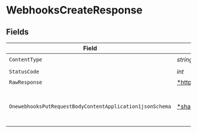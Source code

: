# WebhooksCreateResponse


## Fields

| Field                                                                                                                                           | Type                                                                                                                                            | Required                                                                                                                                        | Description                                                                                                                                     |
| ----------------------------------------------------------------------------------------------------------------------------------------------- | ----------------------------------------------------------------------------------------------------------------------------------------------- | ----------------------------------------------------------------------------------------------------------------------------------------------- | ----------------------------------------------------------------------------------------------------------------------------------------------- |
| `ContentType`                                                                                                                                   | *string*                                                                                                                                        | :heavy_check_mark:                                                                                                                              | N/A                                                                                                                                             |
| `StatusCode`                                                                                                                                    | *int*                                                                                                                                           | :heavy_check_mark:                                                                                                                              | N/A                                                                                                                                             |
| `RawResponse`                                                                                                                                   | [*http.Response](https://pkg.go.dev/net/http#Response)                                                                                          | :heavy_minus_sign:                                                                                                                              | N/A                                                                                                                                             |
| `OnewebhooksPutRequestBodyContentApplication1jsonSchema`                                                                                        | [*shared.OnewebhooksPutRequestBodyContentApplication1jsonSchema](../../models/shared/onewebhooksputrequestbodycontentapplication1jsonschema.md) | :heavy_minus_sign:                                                                                                                              | The webhook was successfully created                                                                                                            |
